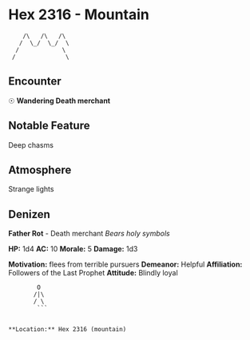 # Hex 2316 - Mountain
```
    /\   /\   /\
   /  \_/  \_/  \
  /            \
 /              \
```

## Encounter

☉ **Wandering Death merchant**

## Notable Feature

Deep chasms

## Atmosphere

Strange lights

## Denizen

**Father Rot** - Death merchant
*Bears holy symbols*

**HP:** 1d4 **AC:** 10 **Morale:** 5
**Damage:** 1d3

**Motivation:** flees from terrible pursuers
**Demeanor:** Helpful
**Affiliation:** Followers of the Last Prophet
**Attitude:** Blindly loyal

```
        O
       /|\
       / \
        ```


**Location:** Hex 2316 (mountain)
